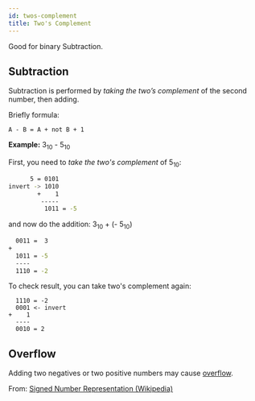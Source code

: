 ```yaml
---
id: twos-complement
title: Two's Complement
---
```


Good for binary Subtraction.

## Subtraction

Subtraction is performed by *taking the two’s complement* of the second number, then adding.

Briefly formula:
```  
A - B = A + not B + 1
```
**Example:** 3<sub>10</sub> - 5<sub>10</sub>

First, you need to *take the two's complement* of 5<sub>10</sub>: 

```sh title="Taking the two's complement"
      5 = 0101
invert -> 1010
        +    1
         -----
          1011 = -5
```
and now do the addition: 3<sub>10</sub> + (- 5<sub>10</sub>)

```sh title="3+(-5)"
  0011 =  3
+
  1011 = -5
  ----
  1110 = -2
```
To check result, you can take two's complement again:

```
  1110 = -2
  0001 <- invert
+    1
  ----
  0010 = 2     
```
## Overflow

Adding two negatives or two positive numbers may cause [overflow](twos-complement-overflow). 

From: [Signed Number Representation (Wikipedia)](https://en.wikipedia.org/wiki/Signed_number_representations#Two's_complement)

